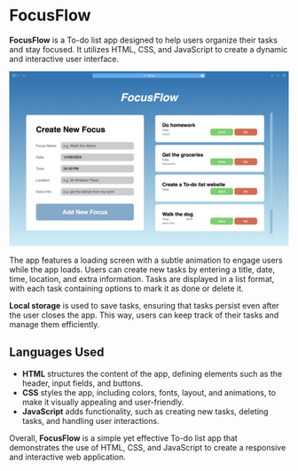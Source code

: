 # FocusFlow

**FocusFlow** is a To-do list app designed to help users organize their tasks and stay focused. It utilizes HTML, CSS, and JavaScript to create a dynamic and interactive user interface.

![](FocusFlowScreenshot.png)

The app features a loading screen with a subtle animation to engage users while the app loads. Users can create new tasks by entering a title, date, time, location, and extra information. Tasks are displayed in a list format, with each task containing options to mark it as done or delete it.

**Local storage** is used to save tasks, ensuring that tasks persist even after the user closes the app. This way, users can keep track of their tasks and manage them efficiently.

## Languages Used

- **HTML** structures the content of the app, defining elements such as the header, input fields, and buttons.
- **CSS** styles the app, including colors, fonts, layout, and animations, to make it visually appealing and user-friendly.
- **JavaScript** adds functionality, such as creating new tasks, deleting tasks, and handling user interactions.

Overall, **FocusFlow** is a simple yet effective To-do list app that demonstrates the use of HTML, CSS, and JavaScript to create a responsive and interactive web application.
